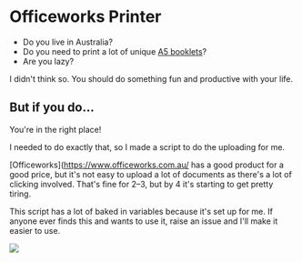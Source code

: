 # Officeworks Printer

- Do you live in Australia?
- Do you need to print a lot of unique [A5 booklets](https://www.officeworks.com.au/webapp/wcs/stores/servlet/officeworks/PrintAndCopyProductView?catalogId=10551&storeId=10151&productname=bookletsretail)?
- Are you lazy?

I didn't think so. You should do something fun and productive with your life.

## But if you do...

You're in the right place!

I needed to do exactly that, so I made a script to do the uploading for me.

[Officeworks](https://www.officeworks.com.au/ has a good product for a good price, but it's not easy to upload a lot of documents as there's a lot of clicking involved. That's fine for 2&ndash;3, but by 4 it's starting to get pretty tiring.

This script has a lot of baked in variables because it's set up for me. If anyone ever finds this and wants to use it, raise an issue and I'll make it easier to use.

![](https://pac-prod-public-syd.s3.amazonaws.com/img/product/booklets.png)
